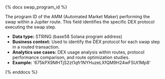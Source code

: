 {% docs swap_program_id %}

The program ID of the AMM (Automated Market Maker) performing the swap within a Jupiter route. This field identifies the specific DEX protocol executing the swap step.

- **Data type:** STRING (base58 Solana program address)
- **Business context:** Used to identify the DEX protocol for each swap step in a routed transaction.
- **Analytics use cases:** DEX usage analysis within routes, protocol performance comparison, and route optimization studies.
- **Example:** '675kPX9MHTjS2zt1qfr1NYHuzeLXfQM9H24wFSUt1Mp8'

{% enddocs %} 